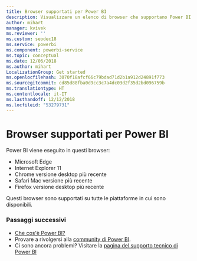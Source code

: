 ```yaml
---
title: Browser supportati per Power BI
description: Visualizzare un elenco di browser che supportano Power BI
author: mihart
manager: kvivek
ms.reviewer: ''
ms.custom: seodec18
ms.service: powerbi
ms.component: powerbi-service
ms.topic: conceptual
ms.date: 12/06/2018
ms.author: mihart
LocalizationGroup: Get started
ms.openlocfilehash: 3070f18afcf66c79bdad71d2b1a912d24891f773
ms.sourcegitcommit: cd85d88fba0d9cc3c7a4dc03d2f35d2bd096759b
ms.translationtype: HT
ms.contentlocale: it-IT
ms.lasthandoff: 12/12/2018
ms.locfileid: "53279731"
---
```

# <a name="supported-browsers-for-power-bi"></a>Browser supportati per Power BI
Power BI viene eseguito in questi browser:

* Microsoft Edge
* Internet Explorer 11
* Chrome versione desktop più recente
* Safari Mac versione più recente
* Firefox versione desktop più recente

Questi browser sono supportati su tutte le piattaforme in cui sono disponibili.

### <a name="next-steps"></a>Passaggi successivi
* [Che cos'è Power BI?](../power-bi-overview.md)
* Provare a rivolgersi alla [community di Power BI](http://community.powerbi.com/).
* Ci sono ancora problemi? Visitare la [pagina del supporto tecnico di Power BI](https://powerbi.microsoft.com/support/)

